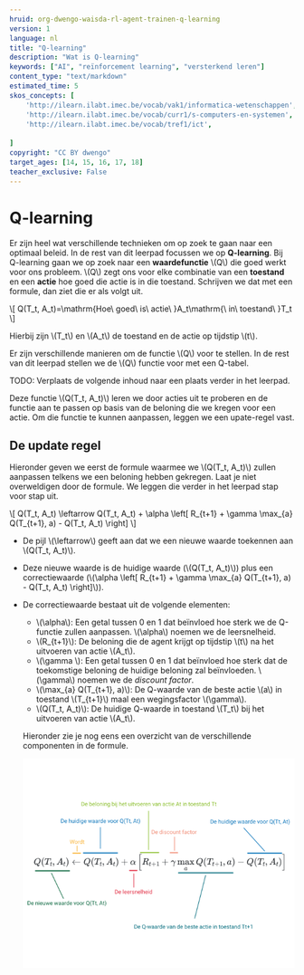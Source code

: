 ```yaml
---
hruid: org-dwengo-waisda-rl-agent-trainen-q-learning
version: 1
language: nl
title: "Q-learning"
description: "Wat is Q-learning"
keywords: ["AI", "reïnforcement learning", "versterkend leren"]
content_type: "text/markdown"
estimated_time: 5
skos_concepts: [
    'http://ilearn.ilabt.imec.be/vocab/vak1/informatica-wetenschappen', 
    'http://ilearn.ilabt.imec.be/vocab/curr1/s-computers-en-systemen',
    'http://ilearn.ilabt.imec.be/vocab/tref1/ict',

]
copyright: "CC BY dwengo"
target_ages: [14, 15, 16, 17, 18]
teacher_exclusive: False
---
```


# Q-learning

Er zijn heel wat verschillende technieken om op zoek te gaan naar een optimaal beleid. In de rest van dit leerpad focussen we op **Q-learning**. Bij Q-learning gaan we op zoek naar een **waardefunctie** \\(Q\\) die goed werkt voor ons probleem. \\(Q\\) zegt ons voor elke combinatie van een **toestand** en een **actie** hoe goed die actie is in die toestand. Schrijven we dat met een formule, dan ziet die er als volgt uit.

\\[
    Q(T_t, A_t)=\mathrm{Hoe\ goed\ is\ actie\ }A_t\mathrm{\ in\ toestand\ }T_t
\\]

Hierbij zijn \\(T_t\\) en \\(A_t\\) de toestand en de actie op tijdstip \\(t\\).

Er zijn verschillende manieren om de functie \\(Q\\) voor te stellen. In de rest van dit leerpad stellen we de \\(Q\\) functie voor met een Q-tabel.

TODO: Verplaats de volgende inhoud naar een plaats verder in het leerpad.

Deze functie \\(Q(T_t, A_t)\\) leren we door acties uit te proberen en de functie aan te passen op basis van de beloning die we kregen voor een actie. Om die functie te kunnen aanpassen, leggen we een upate-regel vast.

## De update regel

Hieronder geven we eerst de formule waarmee we \\(Q(T_t, A_t)\\) zullen aanpassen telkens we een beloning hebben gekregen. Laat je niet overweldigen door de formule. We leggen die verder in het leerpad stap voor stap uit. 

\\[
  Q(T_t, A_t) \leftarrow Q(T_t, A_t) + \alpha  \left[ R_{t+1} + \gamma \max_{a} Q(T_{t+1}, a) - Q(T_t, A_t) \right]
\\]

* De pijl \\(\leftarrow\\) geeft aan dat we een nieuwe waarde toekennen aan \\(Q(T_t, A_t)\\).
* Deze nieuwe waarde is de huidige waarde (\\(Q(T_t, A_t)\\)) plus een correctiewaarde (\\(\alpha  \left[ R_{t+1} + \gamma \max_{a} Q(T_{t+1}, a) - Q(T_t, A_t) \right]\\)).
* De correctiewaarde bestaat uit de volgende elementen:
  - \\(\alpha\\): Een getal tussen 0 en 1 dat beïnvloed hoe sterk we de Q-functie zullen aanpassen. \\(\alpha\\) noemen we de leersnelheid.
  - \\(R_{t+1}\\): De beloning die de agent krijgt op tijdstip \\(t\\) na het uitvoeren van actie \\(A_t\\).
  - \\(\gamma \\): Een getal tussen 0 en 1 dat beïnvloed hoe sterk dat de toekomstige beloning de huidige beloning zal beïnvloeden. \\(\gamma\\) noemen we de *discount factor*.
  - \\(\max_{a} Q(T_{t+1}, a)\\): De Q-waarde van de beste actie \\(a\\) in toestand \\(T_{t+1}\\) maal een wegingsfactor \\(\gamma\\).
  - \\(Q(T_t, A_t)\\): De huidige Q-waarde in toestand \\(T_t\\) bij het uitvoeren van actie \\(A_t\\).



  Hieronder zie je nog eens een overzicht van de verschillende componenten in de formule.

  ![](img/update_function_explained.png)





